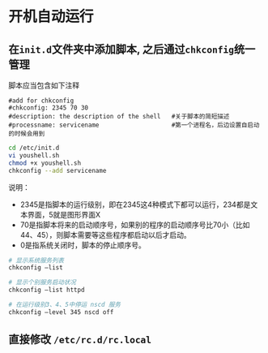 # 开机自动运行

## 在`init.d`文件夹中添加脚本, 之后通过`chkconfig`统一管理

脚本应当包含如下注释

```text
#add for chkconfig
#chkconfig: 2345 70 30
#description: the description of the shell   #关于脚本的简短描述
#processname: servicename                    #第一个进程名，后边设置自启动的时候会用到
```

```bash
cd /etc/init.d
vi youshell.sh
chmod +x youshell.sh
chkconfig --add servicename
```

说明：

- 2345是指脚本的运行级别，即在2345这4种模式下都可以运行，234都是文本界面，5就是图形界面X
- 70是指脚本将来的启动顺序号，如果别的程序的启动顺序号比70小（比如44、45），则脚本需要等这些程序都启动以后才启动。
- 0是指系统关闭时，脚本的停止顺序号。

```bash
# 显示系统服务列表
chkconfig –list

# 显示个别服务启动状况
chkconfig –list httpd

# 在运行级别3、4、5中停运 nscd 服务
chkconfig –level 345 nscd off
```

## 直接修改 `/etc/rc.d/rc.local`